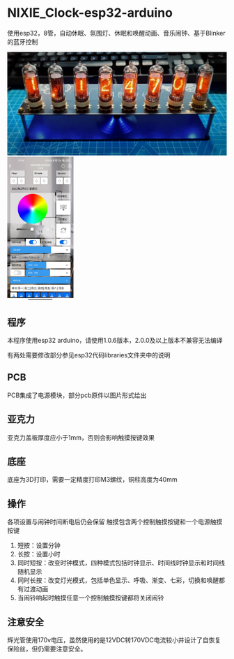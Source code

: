 # NIXIE_Clock-esp32-arduino
使用esp32，8管，自动休眠、氛围灯、休眠和唤醒动画、音乐闹钟、基于Blinker的蓝牙控制  

<p float="left">
  <img src="https://github.com/flashorsink/NIXIE_Clock-esp32-arduino/blob/main/%E6%95%B4%E4%BD%93%E5%9B%BE.jpg" width="700" />
  <img src="https://github.com/flashorsink/NIXIE_Clock-esp32-arduino/blob/main/Blinker.jpg" height="330" /> 
</p>

## 程序

本程序使用esp32 arduino，请使用1.0.6版本，2.0.0及以上版本不兼容无法编译

有两处需要修改部分参见esp32代码libraries文件夹中的说明

## PCB

PCB集成了电源模块，部分pcb原件以图片形式给出

## 亚克力

亚克力盖板厚度应小于1mm，否则会影响触摸按键效果

## 底座

底座为3D打印，需要一定精度打印M3螺纹，铜柱高度为40mm

## 操作
各项设置与闹钟时间断电后仍会保留
触摸包含两个控制触摸按键和一个电源触摸按键
1. 短按：设置分钟
2. 长按：设置小时
3. 同时短按：改变时钟模式，四种模式包括时钟显示、时间线时钟显示和时间线随机显示
4. 同时长按：改变灯光模式，包括单色显示、呼吸、渐变、七彩，切换和唤醒都有过渡动画
5. 当闹铃响起时触摸任意一个控制触摸按键都将关闭闹铃

## 注意安全
辉光管使用170v电压，虽然使用的是12VDC转170VDC电流较小并设计了自恢复保险丝，但仍需要注意安全。
